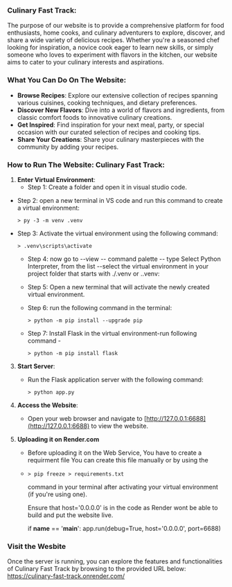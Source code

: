 ### Culinary Fast Track:
The purpose of our website is to provide a comprehensive platform for food enthusiasts, home cooks, and culinary adventurers to explore, discover, and share a wide variety of delicious recipes. Whether you're a seasoned chef looking for inspiration, a novice cook eager to learn new skills, or simply someone who loves to experiment with flavors in the kitchen, our website aims to cater to your culinary interests and aspirations.

### What You Can Do On The Website:

- **Browse Recipes**: Explore our extensive collection of recipes spanning various cuisines, cooking techniques, and dietary preferences.
- **Discover New Flavors**: Dive into a world of flavors and ingredients, from classic comfort foods to innovative culinary creations.
- **Get Inspired**: Find inspiration for your next meal, party, or special occasion with our curated selection of recipes and cooking tips.
- **Share Your Creations**: Share your culinary masterpieces with the community by adding your recipes.


### How to Run The Website: Culinary Fast Track:

1. **Enter Virtual Environment**:
   - Step 1: Create a folder and open it in visual studio code.
   
  - Step 2: open a new terminal in VS code and run this command to create a virtual environment:
    ```
    > py -3 -m venv .venv
    ```
   
   - Step 3: Activate the virtual environment using the following command:
     ```
     > .venv\scripts\activate
     ```
     - Step 4: now go to --view -- command palette -- type Select Python Interpreter, from the list --select the virtual environment in your project folder that starts with ./.venv or .\.venv:
     
     - Step 5: Open a new terminal that will activate the newly created virtual environment.
     
     - Step 6: run the following command in the terminal:
       ```
       > python -m pip install --upgrade pip
       ```
     
     - Step 7: Install Flask in the virtual environment-run following command -
       ```
       > python -m pip install flask
       ```

3. **Start Server**:
   - Run the Flask application server with the following command:
     ```
     > python app.py
     ```

4. **Access the Website**:
   - Open your web browser and navigate to [http://127.0.0.1:6688](http://127.0.0.1:6688) to view the website.
  
5. **Uploading it on Render.com**
   - Before uploading it on the Web Service, You have to create a requirment file You can create this file manually or by using the
   - ```
     > pip freeze > requirements.txt
     ```
      command in your terminal after activating your virtual environment (if you're using one).

     Ensure that host='0.0.0.0' is in the code as Render wont be able to build and put the website live.
     
      if __name__ == '__main__':
    app.run(debug=True, host='0.0.0.0', port=6688)


### Visit the Wesbite
Once the server is running, you can explore the features and functionalities of Culinary Fast Track by browsing to the provided URL below:
https://culinary-fast-track.onrender.com/
